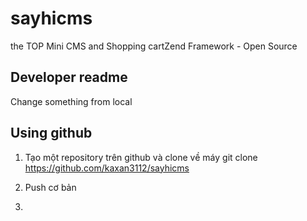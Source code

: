 # sayhicms
the TOP Mini CMS and Shopping cartZend Framework  - Open Source
## Developer readme
Change something from local

## Using github
1. Tạo một repository trên github và clone về máy
git clone https://github.com/kaxan3112/sayhicms
2. Push cơ bản

3. 